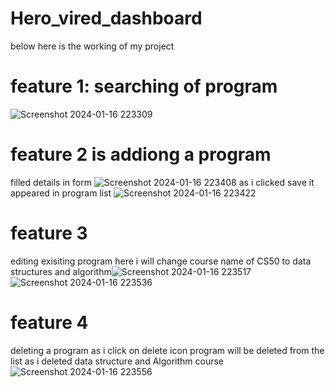 # Hero_vired_dashboard

below here is the working of my project 

# feature 1: searching of program
![Screenshot 2024-01-16 223309](https://github.com/wick786786/Hero_vired_dashboard/assets/86571155/182d5dd0-58d7-4627-890d-63539f39f3aa)

# feature 2 is addiong a program
 filled details in form
![Screenshot 2024-01-16 223408](https://github.com/wick786786/Hero_vired_dashboard/assets/86571155/9f784889-3f14-4046-b793-69d20d818814)
as i clicked save it appeared in program list
![Screenshot 2024-01-16 223422](https://github.com/wick786786/Hero_vired_dashboard/assets/86571155/d12669f0-959a-45b1-8b65-0fbb423a8645)

# feature 3
editing exisiting program here i will change course name of CS50 to data structures and algorithm![Screenshot 2024-01-16 223517](https://github.com/wick786786/Hero_vired_dashboard/assets/86571155/8b9fb9bc-dbf1-45ee-af8c-cc054026ce13)
![Screenshot 2024-01-16 223536](https://github.com/wick786786/Hero_vired_dashboard/assets/86571155/88c8f30d-59df-4c46-9022-aa8ed25b21dc)
# feature 4
deleting a program as i click on delete icon program will be deleted from the list as i deleted data structure and Algorithm course
![Screenshot 2024-01-16 223556](https://github.com/wick786786/Hero_vired_dashboard/assets/86571155/fc9409ed-cec5-4f08-a77c-7ebba5f873b3)
